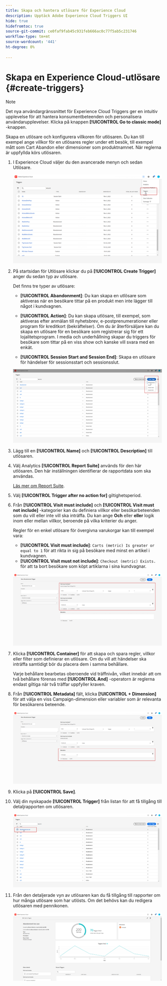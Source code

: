 ```yaml
---
title: Skapa och hantera utlösare för Experience Cloud
description: Upptäck Adobe Experience Cloud Triggers UI
hide: true
hidefromtoc: true
source-git-commit: ce0faf9fab45c931feb666ac0c77f5ab5c231746
workflow-type: tm+mt
source-wordcount: '441'
ht-degree: 0%

---
```


# Skapa en Experience Cloud-utlösare {#create-triggers}

>[!NOTE]
>
> Det nya användargränssnittet för Experience Cloud Triggers ger en intuitiv upplevelse för att hantera konsumentbeteenden och personalisera användarupplevelser. Klicka på knappen **[!UICONTROL Go to classic mode]** -knappen.

Skapa en utlösare och konfigurera villkoren för utlösaren. Du kan till exempel ange villkor för en utlösares regler under ett besök, till exempel mått som Cart Abandon eller dimensioner som produktnamnet. När reglerna är uppfyllda körs utlösaren.

1. I Experience Cloud väljer du den avancerade menyn och sedan Utlösare.

   ![](assets/triggers_7.png)

1. På startsidan för Utlösare klickar du på **[!UICONTROL Create Trigger]** anger du sedan typ av utlösare.

   Det finns tre typer av utlösare:

   * **[!UICONTROL Abandonment]**: Du kan skapa en utlösare som aktiveras när en besökare tittar på en produkt men inte lägger till något i kundvagnen.

   * **[!UICONTROL Action]**: Du kan skapa utlösare, till exempel, som aktiveras efter anmälan till nyhetsbrev, e-postprenumerationer eller program för kreditkort (bekräftelser). Om du är återförsäljare kan du skapa en utlösare för en besökare som registrerar sig för ett lojalitetsprogram. I media och underhållning skapar du triggers för besökare som tittar på en viss show och kanske vill svara med en enkät.

   * **[!UICONTROL Session Start and Session End]**: Skapa en utlösare för händelser för sessionsstart och sessionsslut.

   ![](assets/triggers_1.png)

1. Lägg till en **[!UICONTROL Name]** och **[!UICONTROL Description]** till utlösaren.

1. Välj Analytics **[!UICONTROL Report Suite]** används för den här utlösaren. Den här inställningen identifierar de rapportdata som ska användas.

   [Läs mer om Report Suite](https://experienceleague.adobe.com/docs/analytics/admin/admin-tools/manage-report-suites/c-new-report-suite/t-create-a-report-suite.html).

1. Välj **[!UICONTROL Trigger after no action for]** giltighetsperiod.

1. Från **[!UICONTROL Visit must include]** och **[!UICONTROL Visit must not include]** -kategorier kan du definiera villkor eller besökarbeteenden som du vill eller inte vill ska inträffa. Du kan ange **Och** eller **eller** logik inom eller mellan villkor, beroende på vilka kriterier du anger.

   Regler för en enkel utlösare för övergivna varukorgar kan till exempel vara:

   * **[!UICONTROL Visit must include]**: `Carts (metric) Is greater or equal to 1` för att rikta in sig på besökare med minst en artikel i kundvagnen.
   * **[!UICONTROL Visit must not include]**: `Checkout (metric) Exists.` för att ta bort besökare som köpt artiklarna i sina kundvagnar.

   ![](assets/triggers_2.png)

1. Klicka **[!UICONTROL Container]** för att skapa och spara regler, villkor eller filter som definierar en utlösare. Om du vill att händelser ska inträffa samtidigt bör du placera dem i samma behållare.

   Varje behållare bearbetas oberoende vid träffnivån, vilket innebär att om två behållare förenas med **[!UICONTROL And]** -operatorn är reglerna endast giltiga när två träffar uppfyller kraven.

1. Från **[!UICONTROL Metadata]** fält, klicka **[!UICONTROL + Dimension]** för att välja en viss Campaign-dimension eller variabler som är relevanta för besökarens beteende.

   ![](assets/triggers_3.png)

1. Klicka på **[!UICONTROL Save]**.

1. Välj din nyskapade **[!UICONTROL Trigger]** från listan för att få tillgång till detaljrapporten om utlösaren.

   ![](assets/triggers_4.png)

1. Från den detaljerade vyn av utlösaren kan du få tillgång till rapporter om hur många utlösare som har utlösts. Om det behövs kan du redigera utlösaren med pennikonen.

   ![](assets/triggers_5.png)
